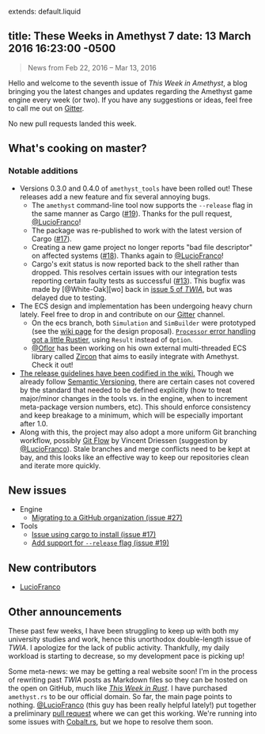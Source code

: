 extends: default.liquid

title: These Weeks in Amethyst 7
date: 13 March 2016 16:23:00 -0500
---

> News from Feb 22, 2016 – Mar 13, 2016

Hello and welcome to the seventh issue of *This Week in Amethyst*, a blog
bringing you the latest changes and updates regarding the Amethyst game engine
every week (or two). If you have any suggestions or ideas, feel free to call me
out on [Gitter][gc].

[gc]: https://gitter.im/ebkalderon/amethyst

No new pull requests landed this week.

## What's cooking on master?

### Notable additions

* Versions 0.3.0 and 0.4.0 of `amethyst_tools` have been rolled out! These
  releases add a new feature and fix several annoying bugs.
  * The `amethyst` command-line tool now supports the `--release` flag in the
    same manner as Cargo ([#19][t19]). Thanks for the pull request,
    [@LucioFranco][lf]!
  * The package was re-published to work with the latest version of Cargo
    ([#17][t17]).
  * Creating a new game project no longer reports "bad file descriptor" on
    affected systems ([#18][t18]). Thanks again to [@LucioFranco][lf]!
  * Cargo's exit status is now reported back to the shell rather than dropped.
    This resolves certain issues with our integration tests reporting certain
    faulty tests as successful ([#13][t13]). This bugfix was made by
    [@White-Oak][wo] back in [issue 5 of *TWIA*][i5], but was delayed due to
    testing.
* The ECS design and implementation has been undergoing heavy churn lately. Feel
  free to drop in and contribute on our [Gitter][gc] channel.
  * On the ecs branch, both `Simulation` and `SimBuilder` were prototyped (see
    the [wiki page][ed] for the design proposal).
    [`Processor` error handling got a little Rustier][e25], using `Result`
    instead of `Option`.
  * [@Oflor][of] has been working on his own external multi-threaded ECS library
    called [Zircon][zi] that aims to easily integrate with Amethyst. Check it
    out!
* [The release guidelines have been codified in the wiki.][rg] Though we already
  follow [Semantic Versioning][sv], there are certain cases not covered by the
  standard that needed to be defined explicitly (how to treat major/minor
  changes in the tools vs. in the engine, when to increment meta-package version
  numbers, etc). This should enforce consistency and keep breakage to a minimum,
  which will be especially important after 1.0.
* Along with this, the project may also adopt a more uniform Git branching
  workflow, possibly [Git Flow][gf] by Vincent Driessen (suggestion by
  [@LucioFranco][lf]). Stale branches and merge conflicts need to be kept at
  bay, and this looks like an effective way to keep our repositories clean and
  iterate more quickly.

[t19]: https://github.com/ebkalderon/amethyst_tools/issues/19
[lf]: https://github.com/LucioFranco

[t17]: https://github.com/ebkalderon/amethyst_tools/issues/17

[t18]: https://github.com/ebkalderon/amethyst_tools/issues/18

[t13]: https://github.com/ebkalderon/amethyst_tools/issues/13
[i5]: /_posts/twia-5.html

[ed]: https://github.com/ebkalderon/amethyst/wiki/ECS-Design
[e25]: https://github.com/ebkalderon/amethyst/pull/25

[of]: https://github.com/Oflor
[zi]: https://github.com/Oflor/zircon

[rg]: https://github.com/ebkalderon/amethyst/wiki/Releases
[sv]: http://semver.org/

[gf]: http://nvie.com/posts/a-successful-git-branching-model/

## New issues

* Engine
  * [Migrating to a GitHub organization (issue #27)][e27]
* Tools
  * [Issue using cargo to install (issue #17)][t17]
  * [Add support for `--release` flag (issue #19)][t19]

[e27]: https://github.com/ebkalderon/amethyst/issues/27

## New contributors

* [LucioFranco][lf]

## Other announcements

These past few weeks, I have been struggling to keep up with both my university
studies and work, hence this unorthodox double-length issue of *TWIA*. I
apologize for the lack of public activity. Thankfully, my daily workload is
starting to decrease, so my development pace is picking up!

Some meta-news: we may be getting a real website soon! I'm in the process of
rewriting past *TWIA* posts as Markdown files so they can be hosted on the open
on GitHub, much like [*This Week in Rust*][tr]. I have purchased `amethyst.rs`
to be our official domain. So far, the main page points to nothing.
[@LucioFranco][lf] (this guy has been really helpful lately!) put together a
preliminary [pull request][e26] where we can get this working. We're running
into some issues with [Cobalt.rs][co], but we hope to resolve them soon.

[tr]: http://this-week-in-rust.org/
[e26]: https://github.com/ebkalderon/amethyst/pull/26
[co]: https://github.com/cobalt-org/cobalt.rs
